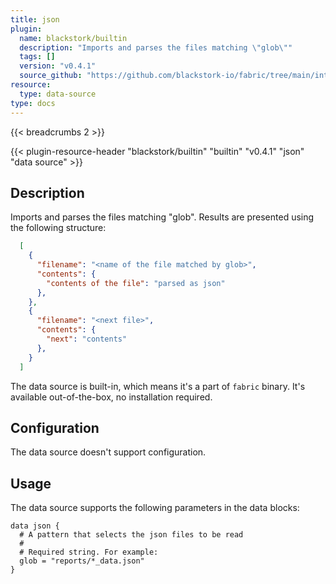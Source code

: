 ```yaml
---
title: json
plugin:
  name: blackstork/builtin
  description: "Imports and parses the files matching \"glob\""
  tags: []
  version: "v0.4.1"
  source_github: "https://github.com/blackstork-io/fabric/tree/main/internal/builtin/"
resource:
  type: data-source
type: docs
---
```


{{< breadcrumbs 2 >}}

{{< plugin-resource-header "blackstork/builtin" "builtin" "v0.4.1" "json" "data source" >}}

## Description
Imports and parses the files matching "glob".
Results are presented using the following structure:
```json
  [
    {
      "filename": "<name of the file matched by glob>",
      "contents": {
        "contents of the file": "parsed as json"
      },
    },
    {
      "filename": "<next file>",
      "contents": {
        "next": "contents"
      },
    }
  ]
```

The data source is built-in, which means it's a part of `fabric` binary. It's available out-of-the-box, no installation required.

## Configuration

The data source doesn't support configuration.

## Usage

The data source supports the following parameters in the data blocks:

```hcl
data json {
  # A pattern that selects the json files to be read
  #
  # Required string. For example:
  glob = "reports/*_data.json"
}
```